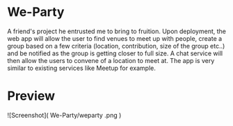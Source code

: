 # We-Party

A friend's project he entrusted me to bring to fruition. Upon
deployment, the web app will allow the user to find venues to meet up with
people, create a group based on a few criteria (location, contribution,
size of the group etc..) and be notified as the group is getting closer to
full size. A chat service will then allow the users to convene of a location to meet at. The app is very similar to existing services like Meetup for example.

# Preview
![Screenshot](
        We-Party/weparty .png
      )
